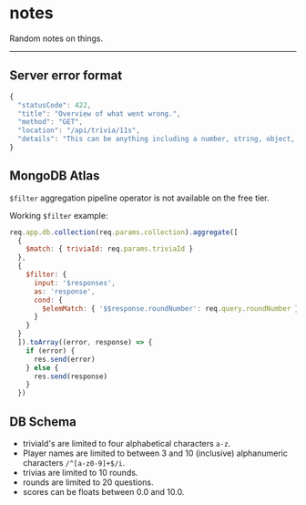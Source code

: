 # notes

Random notes on things.

---

## Server error format

```javascript
{
  "statusCode": 422,
  "title": "Overview of what went wrong.",
  "method": "GET",
  "location": "/api/trivia/11s",
  "details": "This can be anything including a number, string, object, or array."
}
```

## MongoDB Atlas

`$filter` aggregation pipeline operator is not available on the free tier.

Working `$filter` example:
```javascript
req.app.db.collection(req.params.collection).aggregate([
  {
    $match: { triviaId: req.params.triviaId }
  },
  {
    $filter: {
      input: '$responses',
      as: 'response',
      cond: {
        $elemMatch: { '$$response.roundNumber': req.query.roundNumber }
      }
    }
  }
  ]).toArray((error, response) => {
    if (error) {
      res.send(error)
    } else {
      res.send(response)
    }
  })
```

## DB Schema

- triviaId's are limited to four alphabetical characters `a-z`.
- Player names are limited to between 3 and 10 (inclusive) alphanumeric characters `/^[a-z0-9]+$/i`.
- trivias are limited to 10 rounds.
- rounds are limited to 20 questions.
- scores can be floats between 0.0 and 10.0.